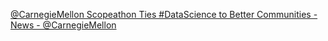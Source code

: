 [@CarnegieMellon Scopeathon Ties #DataScience to Better Communities - News - @CarnegieMellon](https://qi.tc/qi/113513)